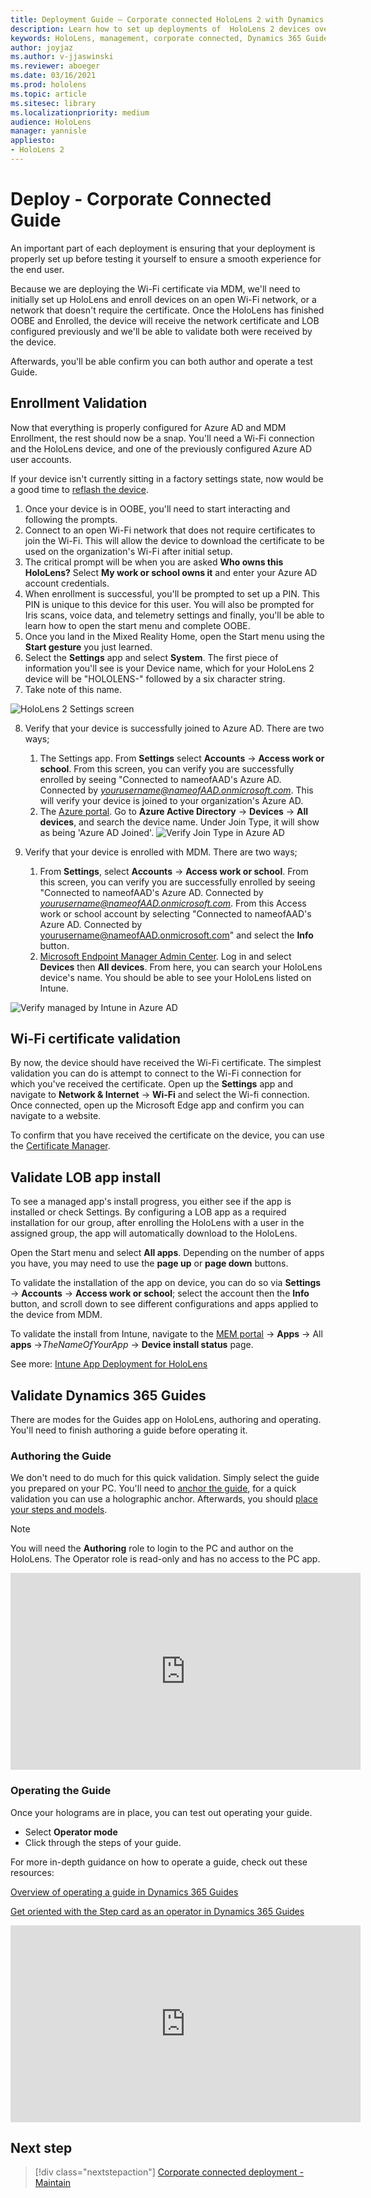 ```yaml
---
title: Deployment Guide – Corporate connected HoloLens 2 with Dynamics 365 Guides - Deploy
description: Learn how to set up deployments of  HoloLens 2 devices over a corporate Connected network with Dynamics 365 Guides.
keywords: HoloLens, management, corporate connected, Dynamics 365 Guides, AAD, Azure AD, MDM, Mobile Device Management
author: joyjaz
ms.author: v-jjaswinski
ms.reviewer: aboeger
ms.date: 03/16/2021
ms.prod: hololens
ms.topic: article
ms.sitesec: library
ms.localizationpriority: medium
audience: HoloLens
manager: yannisle
appliesto:
- HoloLens 2
---
```


# Deploy - Corporate Connected Guide

An important part of each deployment is ensuring that your deployment is properly set up before testing it yourself to ensure a smooth experience for the end user.

Because we are deploying the Wi-Fi certificate via MDM, we'll need to initially set up HoloLens and enroll devices on an open Wi-Fi network, or a network that doesn't require the certificate. Once the HoloLens has finished OOBE and Enrolled, the device will receive the network certificate and LOB configured previously and we'll be able to validate both were received by the device.

Afterwards, you'll be able confirm you can both author and operate a test Guide.

## Enrollment Validation

Now that everything is properly configured for Azure AD and MDM Enrollment, the rest should now be a snap. You'll need a Wi-Fi connection and the HoloLens device, and one of the previously configured Azure AD user accounts.

If your device isn't currently sitting in a factory settings state, now would be a good time to [reflash the device](https://docs.microsoft.com/hololens/hololens-recovery#clean-reflash-the-device).

1. Once your device is in OOBE, you'll need to start interacting and following the prompts.
2. Connect to an open Wi-Fi network that does not require certificates to join the Wi-Fi. This will allow the device to download the certificate to be used on the organization's Wi-Fi after initial setup.
3. The critical prompt will be when you are asked **Who owns this HoloLens?** Select **My work or school owns it** and enter your Azure AD account credentials.
4. When enrollment is successful, you'll be prompted to set up a PIN. This PIN is unique to this device for this user. You will also be prompted for Iris scans, voice data, and telemetry settings and finally, you'll be able to learn how to open the start menu and complete OOBE.
5. Once you land in the Mixed Reality Home, open the Start menu using the **Start gesture** you just learned.
6. Select the **Settings** app and select **System**. The first piece of information you'll see is your Device name, which for your HoloLens 2 device will be &quot;HOLOLENS-&quot; followed by a six character string.
7. Take note of this name.

![HoloLens 2 Settings screen](./images/hololens2-settings-about.jpg)

8. Verify that your device is successfully joined to Azure AD. There are two ways;
    1.  The Settings app. From **Settings** select **Accounts** -> **Access work or school**. From this screen, you can verify you are successfully enrolled by seeing &quot;Connected to nameofAAD&#39;s Azure AD. Connected by *yourusername@nameofAAD.onmicrosoft.com*. This will verify your device is joined to your organization&#39;s Azure AD.
    1. The [Azure portal](https://portal.azure.com/#home). Go to **Azure Active Directory** -> **Devices** -> **All devices**, and search the device name. Under Join Type, it will show as being 'Azure AD Joined'.
![Verify Join Type in Azure AD](./images/hololens2-devices-all-devices.png)

9. Verify that your device is enrolled with MDM. There are two ways;
    1. From **Settings**, select **Accounts** -> **Access work or school**. From this screen, you can verify you are successfully enrolled by seeing &quot;Connected to nameofAAD&#39;s Azure AD. Connected by *yourusername@nameofAAD.onmicrosoft.com*. From this Access work or school account by selecting &quot;Connected to nameofAAD&#39;s Azure AD. Connected by yourusername@nameofAAD.onmicrosoft.com&quot; and select the **Info** button.
    1. [Microsoft Endpoint Manager Admin Center](https://endpoint.microsoft.com/#home). Log in and select  **Devices**  then  **All devices**. From here, you can search your HoloLens device&#39;s name. You should be able to see your HoloLens listed on Intune.

![Verify managed by Intune in Azure AD](./images/hololens2-devices-all-devices2.png)
## Wi-Fi certificate validation

By now, the device should have received the Wi-Fi certificate. The simplest validation you can do is attempt to connect to the Wi-Fi connection for which you&#39;ve received the certificate. Open up the **Settings** app and navigate to **Network &amp; Internet** -> **Wi-Fi** and select the Wi-fi connection. Once connected, open up the Microsoft Edge app and confirm you can navigate to a website.

To confirm that you have received the certificate on the device, you can use the [Certificate Manager](https://docs.microsoft.com/hololens/certificate-manager).

## Validate LOB app install

To see a managed app's install progress, you either see if the app is installed or check Settings. By configuring a LOB app as a required installation for our group, after enrolling the HoloLens with a user in the assigned group, the app will automatically download to the HoloLens.

Open the Start menu and select **All apps**. Depending on the number of apps you have, you may need to use the **page up** or **page down** buttons.

To validate the installation of the app on device, you can do so via **Settings** -> **Accounts** -> **Access work or school**; select the account then the **Info** button, and scroll down to see different configurations and apps applied to the device from MDM.

To validate the install from Intune, navigate to the [MEM portal](https://endpoint.microsoft.com/#home) -> **Apps** -> All **apps** ->*TheNameOfYourApp* -> **Device install status** page.

See more: [Intune App Deployment for HoloLens](https://docs.microsoft.com/hololens/app-deploy-intune)

## Validate Dynamics 365 Guides

There are modes for the Guides app on HoloLens, authoring and operating. You'll need to finish authoring a guide before operating it.

### Authoring the Guide

We don't need to do much for this quick validation. Simply select the guide you prepared on your PC. You'll need to [anchor the guide](https://docs.microsoft.comdynamics365/mixed-reality/guides/hololens-app-anchor), for a quick validation you can use a holographic anchor. Afterwards, you should [place your steps and models](https://docs.microsoft.com/dynamics365/mixed-reality/guides/hololens-app-orientation).

>[!NOTE]
You will need the **Authoring** role to login to the PC and author on the HoloLens. The Operator role is read-only and has no access to the PC app.

<iframe width="560" height="315" src="https://www.youtube.com/embed/poE7s7_zWDE" frameborder="0" allow="accelerometer; autoplay; clipboard-write; encrypted-media; gyroscope; picture-in-picture" allowfullscreen></iframe>

### Operating the Guide

Once your holograms are in place, you can test out operating your guide. 
- Select **Operator mode**
- Click through the steps of your guide.

For more in-depth guidance on how to operate a guide, check out these resources:

[Overview of operating a guide in Dynamics 365 Guides](https://docs.microsoft.com/dynamics365/mixed-reality/guides/operator-overview)

[Get oriented with the Step card as an operator in Dynamics 365 Guides](https://docs.microsoft.com/dynamics365/mixed-reality/guides/operator-step-card-orientation)

<iframe width="560" height="315" src="https://www.youtube.com/embed/9s41BKGHVL8" frameborder="0" allow="accelerometer; autoplay; clipboard-write; encrypted-media; gyroscope; picture-in-picture" allowfullscreen></iframe>

## Next step 
> [!div class="nextstepaction"]
> [Corporate connected deployment - Maintain](hololens2-corp-connected-maintain.md)
